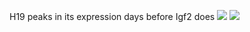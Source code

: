 H19 peaks in its expression days before Igf2 does
![](https://github.com/AFS-Part-II-Projects/Jemima_Becker/blob/main/week%209%20images/Screenshot%202021-03-20%20at%2018.49.22.png)
![](https://github.com/AFS-Part-II-Projects/Jemima_Becker/blob/main/week%209%20images/Screenshot%202021-03-20%20at%2018.53.14.png)
